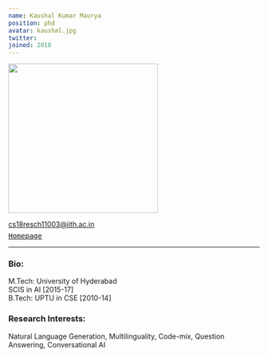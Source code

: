 ```yaml
---
name: Kaushal Kumar Maurya
position: phd
avatar: kaushal.jpg
twitter: 
joined: 2018
---
```


<img width="300" src="{{site.baseurl}}/images/people/{{page.avatar}}" data-action="zoom">

<i class="fa fa-envelope-o"></i> cs18resch11003@iith.ac.in <br>
<span style="display: block; margin-bottom: 0.5em"></span>
<a href="https://kaushal0494.github.io/" target=_blank><samp>Homepage</samp></a><br>

<hr>

### Bio: 
M.Tech: University of Hyderabad<br>
SCIS in AI [2015-17]<br>
B.Tech: UPTU in CSE [2010-14]<br>

### Research Interests:
<p style="text-align:justify">

Natural Language Generation, Multilinguality, Code-mix, Question Answering, Conversational AI
</p>